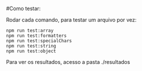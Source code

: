 #Como testar:

Rodar cada comando, para testar um arquivo por vez:

```
npm run test:array
npm run test:formatters
npm run test:specialChars
npm run test:string
npm run test:object
```

Para ver os resultados, acesso a pasta ./resultados
